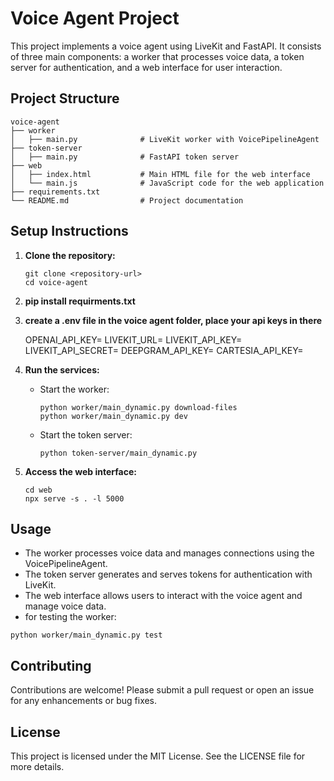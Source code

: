 # Voice Agent Project

This project implements a voice agent using LiveKit and FastAPI. It consists of three main components: a worker that processes voice data, a token server for authentication, and a web interface for user interaction.

## Project Structure

```
voice-agent
├── worker
│   ├── main.py              # LiveKit worker with VoicePipelineAgent
├── token-server
│   ├── main.py              # FastAPI token server
├── web
│   ├── index.html           # Main HTML file for the web interface
│   └── main.js              # JavaScript code for the web application
├── requirements.txt
└── README.md                # Project documentation
```

## Setup Instructions

1. **Clone the repository:**
   ```
   git clone <repository-url>
   cd voice-agent
   ```

2. **pip install requirments.txt**

3. **create a .env file in the voice agent folder, place your api keys in there**

      OPENAI_API_KEY=
      LIVEKIT_URL=
      LIVEKIT_API_KEY=
      LIVEKIT_API_SECRET=
      DEEPGRAM_API_KEY=
      CARTESIA_API_KEY=

4. **Run the services:**
   - Start the worker:
     ```
     python worker/main_dynamic.py download-files
     python worker/main_dynamic.py dev
     ```
   - Start the token server:
     ``` 
     python token-server/main_dynamic.py

     ```

5. **Access the web interface:**
   ```
   cd web
   npx serve -s . -l 5000
   ```

## Usage

- The worker processes voice data and manages connections using the VoicePipelineAgent.
- The token server generates and serves tokens for authentication with LiveKit.
- The web interface allows users to interact with the voice agent and manage voice data.
- for testing the worker: 
```
python worker/main_dynamic.py test
```

## Contributing

Contributions are welcome! Please submit a pull request or open an issue for any enhancements or bug fixes.

## License

This project is licensed under the MIT License. See the LICENSE file for more details.